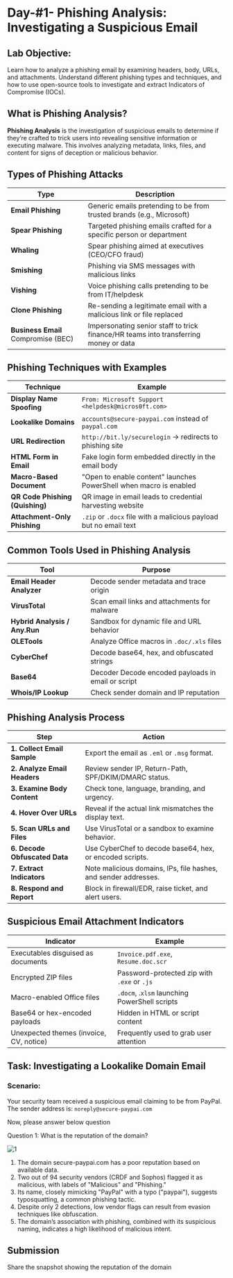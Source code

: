 # Day-#1- Phishing Analysis: Investigating a Suspicious Email
## Lab Objective:
Learn how to analyze a phishing email by examining headers, body, URLs, and attachments. Understand different phishing types and techniques, and how to use open-source tools to investigate and extract Indicators of Compromise (IOCs).

## What is Phishing Analysis?
**Phishing Analysis** is the investigation of suspicious emails to determine if they’re crafted to trick users into revealing sensitive information or executing malware. This involves analyzing metadata, links, files, and content for signs of deception or malicious behavior.

## Types of Phishing Attacks

|Type	|Description|
|------|-------------|
|**Email Phishing**	|Generic emails pretending to be from trusted brands (e.g., Microsoft)|
|**Spear Phishing**	|Targeted phishing emails crafted for a specific person or department|
|**Whaling**	|Spear phishing aimed at executives (CEO/CFO fraud)|
|**Smishing**	|Phishing via SMS messages with malicious links|
|**Vishing**	|Voice phishing calls pretending to be from IT/helpdesk|
|**Clone Phishing**	|Re-sending a legitimate email with a malicious link or file replaced|
|**Business Email** Compromise (BEC)	|Impersonating senior staff to trick finance/HR teams into transferring money or data|

## Phishing Techniques with Examples

|Technique|	Example|
|------|-------------|
|**Display Name Spoofing**	|`From: Microsoft Support <helpdesk@micros0ft.com>`|
|**Lookalike Domains**	|`accounts@secure-paypai.com` instead of `paypal.com`|
|**URL Redirection**	|`http://bit.ly/securelogin` → redirects to phishing site|
|**HTML Form in Email**	|Fake login form embedded directly in the email body|
|**Macro-Based Document**	|"Open to enable content" launches PowerShell when macro is enabled|
|**QR Code Phishing (Quishing)**	|QR image in email leads to credential harvesting website|
|**Attachment-Only Phishing**	|`.zip` or `.docx` file with a malicious payload but no email text|

## Common Tools Used in Phishing Analysis

|Tool	|Purpose|
|------|-------------|
|**Email Header Analyzer**	|Decode sender metadata and trace origin|
|**VirusTotal**	|Scan email links and attachments for malware|
|**Hybrid Analysis / Any.Run**	|Sandbox for dynamic file and URL behavior|
|**OLETools**	|Analyze Office macros in `.doc/.xls` files|
|**CyberChef**	|Decode base64, hex, and obfuscated strings|
|**Base64** |Decoder	Decode encoded payloads in email or script|
|**Whois/IP Lookup**	|Check sender domain and IP reputation|

## Phishing Analysis Process

|Step	|Action|
|------|-------------|
|**1. Collect Email Sample**	|Export the email as `.eml` or `.msg` format.|
|**2. Analyze Email Headers**	|Review sender IP, Return-Path, SPF/DKIM/DMARC status.|
|**3. Examine Body Content**	|Check tone, language, branding, and urgency.|
|**4. Hover Over URLs**	|Reveal if the actual link mismatches the display text.|
|**5. Scan URLs and Files**	|Use VirusTotal or a sandbox to examine behavior.|
|**6. Decode Obfuscated Data**	|Use CyberChef to decode base64, hex, or encoded scripts.|
|**7. Extract Indicators**	|Note malicious domains, IPs, file hashes, and sender addresses.|
|**8. Respond and Report**	|Block in firewall/EDR, raise ticket, and alert users.|

## Suspicious Email Attachment Indicators
|Indicator	|Example|
|------|-------------|
|Executables disguised as documents	|`Invoice.pdf.exe`, `Resume.doc.scr`|
|Encrypted ZIP files	|Password-protected zip with `.exe` or `.js`|
|Macro-enabled Office files	|`.docm`, .`xlsm` launching PowerShell scripts|
|Base64 or hex-encoded payloads	|Hidden in HTML or script content|
|Unexpected themes (invoice, CV, notice)	|Frequently used to grab user attention|

## Task: Investigating a Lookalike Domain Email

### Scenario:
Your security team received a suspicious email claiming to be from PayPal. The sender address is:
`noreply@secure-paypai.com`

Now, please answer below question

Question 1: What is the reputation of the domain?

![1](https://github.com/user-attachments/assets/e6be0be5-4256-4d2e-8850-4bebd0b8f8bc)

1. The domain secure-paypai.com has a poor reputation based on available data. 
2. Two out of 94 security vendors (CRDF and Sophos) flagged it as malicious, with labels of "Malicious" and "Phishing."
3. Its name, closely mimicking "PayPal" with a typo ("paypai"), suggests typosquatting, a common phishing tactic.
4. Despite only 2 detections, low vendor flags can result from evasion techniques like obfuscation.
5. The domain’s association with phishing, combined with its suspicious naming, indicates a high likelihood of malicious intent.

## Submission
Share the snapshot showing the reputation of the domain
